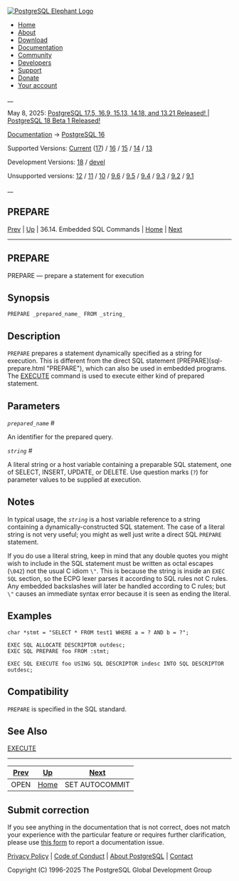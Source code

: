 [ ![PostgreSQL Elephant Logo](/media/img/about/press/elephant.png) ](/)

  * [Home](/ "Home")
  * [About](/about/ "About")
  * [Download](/download/ "Download")
  * [Documentation](/docs/ "Documentation")
  * [Community](/community/ "Community")
  * [Developers](/developer/ "Developers")
  * [Support](/support/ "Support")
  * [Donate](/about/donate/ "Donate")
  * [Your account](/account/ "Your account")

__

May 8, 2025: [ PostgreSQL 17.5, 16.9, 15.13, 14.18, and 13.21 Released! ](/about/news/postgresql-175-169-1513-1418-and-1321-released-3072/) | [ PostgreSQL 18 Beta 1 Released! ](/about/news/postgresql-18-beta-1-released-3070/)

[Documentation](/docs/ "Documentation") -> [PostgreSQL
16](/docs/16/index.html)

Supported Versions: [Current](/docs/current/ecpg-sql-prepare.html "PostgreSQL
17 - PREPARE") ([17](/docs/17/ecpg-sql-prepare.html "PostgreSQL 17 -
PREPARE")) / [16](/docs/16/ecpg-sql-prepare.html "PostgreSQL 16 - PREPARE") /
[15](/docs/15/ecpg-sql-prepare.html "PostgreSQL 15 - PREPARE") /
[14](/docs/14/ecpg-sql-prepare.html "PostgreSQL 14 - PREPARE") /
[13](/docs/13/ecpg-sql-prepare.html "PostgreSQL 13 - PREPARE")

Development Versions: [18](/docs/18/ecpg-sql-prepare.html "PostgreSQL 18 -
PREPARE") / [devel](/docs/devel/ecpg-sql-prepare.html "PostgreSQL devel -
PREPARE")

Unsupported versions: [12](/docs/12/ecpg-sql-prepare.html "PostgreSQL 12 -
PREPARE") / [11](/docs/11/ecpg-sql-prepare.html "PostgreSQL 11 - PREPARE") /
[10](/docs/10/ecpg-sql-prepare.html "PostgreSQL 10 - PREPARE") /
[9.6](/docs/9.6/ecpg-sql-prepare.html "PostgreSQL 9.6 - PREPARE") /
[9.5](/docs/9.5/ecpg-sql-prepare.html "PostgreSQL 9.5 - PREPARE") /
[9.4](/docs/9.4/ecpg-sql-prepare.html "PostgreSQL 9.4 - PREPARE") /
[9.3](/docs/9.3/ecpg-sql-prepare.html "PostgreSQL 9.3 - PREPARE") /
[9.2](/docs/9.2/ecpg-sql-prepare.html "PostgreSQL 9.2 - PREPARE") /
[9.1](/docs/9.1/ecpg-sql-prepare.html "PostgreSQL 9.1 - PREPARE")

__

PREPARE  
---  
[Prev](ecpg-sql-open.html "OPEN")  | [Up](ecpg-sql-commands.html "36.14. Embedded SQL Commands") | 36.14. Embedded SQL Commands | [Home](index.html "PostgreSQL 16.9 Documentation") |  [Next](ecpg-sql-set-autocommit.html "SET AUTOCOMMIT")  
  
* * *

## PREPARE

PREPARE — prepare a statement for execution

## Synopsis

    
    
    PREPARE _prepared_name_ FROM _string_
    

## Description

`PREPARE` prepares a statement dynamically specified as a string for
execution. This is different from the direct SQL statement [PREPARE](sql-
prepare.html "PREPARE"), which can also be used in embedded programs. The
[EXECUTE](sql-execute.html "EXECUTE") command is used to execute either kind
of prepared statement.

## Parameters

_`prepared_name`_ #

    

An identifier for the prepared query.

_`string`_ #

    

A literal string or a host variable containing a preparable SQL statement, one
of SELECT, INSERT, UPDATE, or DELETE. Use question marks (`?`) for parameter
values to be supplied at execution.

## Notes

In typical usage, the _`string`_ is a host variable reference to a string
containing a dynamically-constructed SQL statement. The case of a literal
string is not very useful; you might as well just write a direct SQL `PREPARE`
statement.

If you do use a literal string, keep in mind that any double quotes you might
wish to include in the SQL statement must be written as octal escapes (`\042`)
not the usual C idiom `\"`. This is because the string is inside an `EXEC SQL`
section, so the ECPG lexer parses it according to SQL rules not C rules. Any
embedded backslashes will later be handled according to C rules; but `\"`
causes an immediate syntax error because it is seen as ending the literal.

## Examples

    
    
    char *stmt = "SELECT * FROM test1 WHERE a = ? AND b = ?";
    
    EXEC SQL ALLOCATE DESCRIPTOR outdesc;
    EXEC SQL PREPARE foo FROM :stmt;
    
    EXEC SQL EXECUTE foo USING SQL DESCRIPTOR indesc INTO SQL DESCRIPTOR outdesc;
    

## Compatibility

`PREPARE` is specified in the SQL standard.

## See Also

[EXECUTE](sql-execute.html "EXECUTE")

* * *

[Prev](ecpg-sql-open.html "OPEN")  | [Up](ecpg-sql-commands.html "36.14. Embedded SQL Commands") |  [Next](ecpg-sql-set-autocommit.html "SET AUTOCOMMIT")  
---|---|---  
OPEN  | [Home](index.html "PostgreSQL 16.9 Documentation") |  SET AUTOCOMMIT  
  
## Submit correction

If you see anything in the documentation that is not correct, does not match
your experience with the particular feature or requires further clarification,
please use [this form](/account/comments/new/16/ecpg-sql-prepare.html/) to
report a documentation issue.

[Privacy Policy](/about/privacypolicy) | [Code of Conduct](/about/policies/coc/) | [About PostgreSQL](/about/) | [Contact](/about/contact/)  

Copyright (C) 1996-2025 The PostgreSQL Global Development Group

